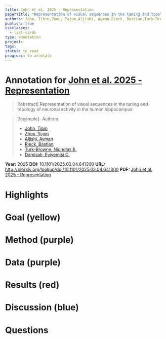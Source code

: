 ```yaml
---
title: John et al. 2025 - Representation
paperTitle: "Representation of visual sequences in the tuning and topology of neuronal activity in the human hippocampus"
authors: John, Tibin,Zhou, Yajun,Aljishi, Ayman,Rieck, Bastian,Turk-Browne, Nicholas B.,Damisah, Eyiyemisi C.
publish: true
cssclasses:
  - list-cards
type: annotation
project:
tags:
status: to read
progress: to annotate
---
```

# Annotation for [John et al. 2025 - Representation](Papers/References/John%20et%20al.%202025%20-%20Representation)

> [!abstract] Representation of visual sequences in the tuning and topology of neuronal activity in the human hippocampus

> [!example]- Authors
> - [John, Tibin](John%2C%20Tibin)
> - [Zhou, Yajun](Zhou%2C%20Yajun)
> - [Aljishi, Ayman](Aljishi%2C%20Ayman)
> - [Rieck, Bastian](Rieck%2C%20Bastian)
> - [Turk-Browne, Nicholas B.](Turk-Browne%2C%20Nicholas%20B.)
> - [Damisah, Eyiyemisi C.](Damisah%2C%20Eyiyemisi%20C.)

**Year:** 2025
**DOI:** 10.1101/2025.03.04.641300
**URL:** http://biorxiv.org/lookup/doi/10.1101/2025.03.04.641300
**PDF:** [John et al. 2025 - Representation](Papers/PDFs/John%20et%20al.%202025%20-%20Representation%20of%20visual%20sequences%20in%20the%20tuning%20and%20topology%20of%20neuronal%20activity%20in%20the%20human%20hippocampus.pdf)

# Highlights


# Goal (yellow)


# Method (purple)


# Data (purple)


# Results (red)


# Discussion (blue)


# Questions


